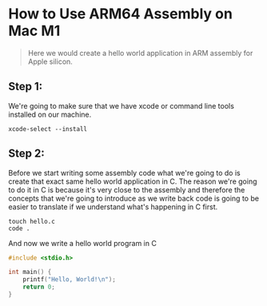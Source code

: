 # How to Use ARM64 Assembly on Mac M1

> Here we would create a hello world application in ARM assembly for Apple silicon.

## Step 1:

We're going to make sure that we have xcode or command line tools installed on our machine.

```Shell
xcode-select --install
```

## Step 2:

Before we start writing some assembly code what we're going to do is create that exact same hello world application in C. The reason we're going to do it in C is because it's very close to the assembly and therefore the concepts that we're going to introduce as we write back code is going to be easier to translate if we understand what's happening in C first.

```Shell
touch hello.c
code .

```

And now we write a hello world program in C

```C
#include <stdio.h>

int main() {
    printf("Hello, World!\n");
    return 0;
}

```

